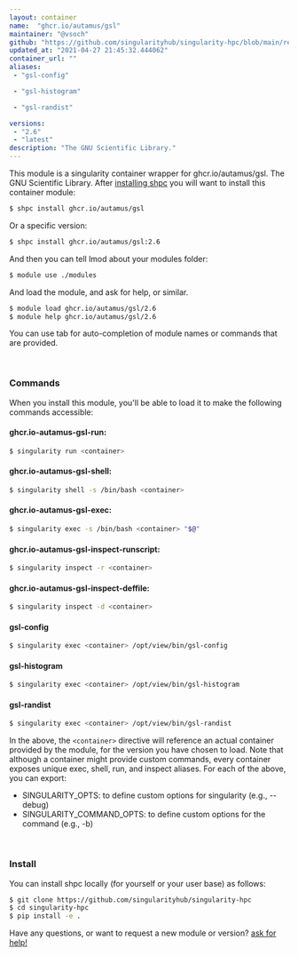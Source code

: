 ```yaml
---
layout: container
name:  "ghcr.io/autamus/gsl"
maintainer: "@vsoch"
github: "https://github.com/singularityhub/singularity-hpc/blob/main/registry/ghcr.io/autamus/gsl/container.yaml"
updated_at: "2021-04-27 21:45:32.444062"
container_url: ""
aliases:
 - "gsl-config"

 - "gsl-histogram"

 - "gsl-randist"

versions:
 - "2.6"
 - "latest"
description: "The GNU Scientific Library."
---
```


This module is a singularity container wrapper for ghcr.io/autamus/gsl.
The GNU Scientific Library.
After [installing shpc](#install) you will want to install this container module:

```bash
$ shpc install ghcr.io/autamus/gsl
```

Or a specific version:

```bash
$ shpc install ghcr.io/autamus/gsl:2.6
```

And then you can tell lmod about your modules folder:

```bash
$ module use ./modules
```

And load the module, and ask for help, or similar.

```bash
$ module load ghcr.io/autamus/gsl/2.6
$ module help ghcr.io/autamus/gsl/2.6
```

You can use tab for auto-completion of module names or commands that are provided.

<br>

### Commands

When you install this module, you'll be able to load it to make the following commands accessible:

#### ghcr.io-autamus-gsl-run:

```bash
$ singularity run <container>
```

#### ghcr.io-autamus-gsl-shell:

```bash
$ singularity shell -s /bin/bash <container>
```

#### ghcr.io-autamus-gsl-exec:

```bash
$ singularity exec -s /bin/bash <container> "$@"
```

#### ghcr.io-autamus-gsl-inspect-runscript:

```bash
$ singularity inspect -r <container>
```

#### ghcr.io-autamus-gsl-inspect-deffile:

```bash
$ singularity inspect -d <container>
```


#### gsl-config
       
```bash
$ singularity exec <container> /opt/view/bin/gsl-config
```


#### gsl-histogram
       
```bash
$ singularity exec <container> /opt/view/bin/gsl-histogram
```


#### gsl-randist
       
```bash
$ singularity exec <container> /opt/view/bin/gsl-randist
```



In the above, the `<container>` directive will reference an actual container provided
by the module, for the version you have chosen to load. Note that although a container
might provide custom commands, every container exposes unique exec, shell, run, and
inspect aliases. For each of the above, you can export:

 - SINGULARITY_OPTS: to define custom options for singularity (e.g., --debug)
 - SINGULARITY_COMMAND_OPTS: to define custom options for the command (e.g., -b)

<br>
  
### Install

You can install shpc locally (for yourself or your user base) as follows:

```bash
$ git clone https://github.com/singularityhub/singularity-hpc
$ cd singularity-hpc
$ pip install -e .
```

Have any questions, or want to request a new module or version? [ask for help!](https://github.com/singularityhub/singularity-hpc/issues)